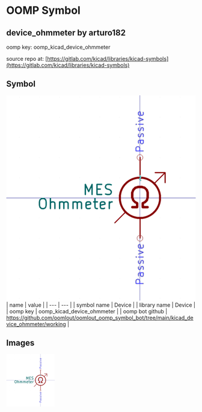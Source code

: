 # OOMP Symbol  
## device_ohmmeter  by arturo182  
  
oomp key: oomp_kicad_device_ohmmeter  
  
source repo at: [https://gitlab.com/kicad/libraries/kicad-symbols](https://gitlab.com/kicad/libraries/kicad-symbols)  
## Symbol  
  
[![working.png](working_600.png)](working.png)  
| name | value | 
| --- | --- | 
| symbol name | Device | 
| library name | Device | 
| oomp key | oomp_kicad_device_ohmmeter | 
| oomp bot github | https://github.com/oomlout/oomlout_oomp_symbol_bot/tree/main/kicad_device_ohmmeter/working | 
## Images  
  
[![working.png](working_140.png)](working.png)  
